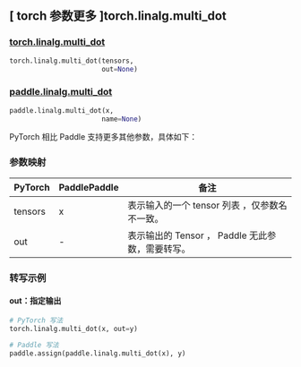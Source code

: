 ## [ torch 参数更多 ]torch.linalg.multi_dot

### [torch.linalg.multi_dot](https://pytorch.org/docs/stable/generated/torch.linalg.multi_dot.html?highlight=torch+linalg+multi_dot#torch.linalg.multi_dot)

```python
torch.linalg.multi_dot(tensors,
                       out=None)
```

### [paddle.linalg.multi_dot](https://www.paddlepaddle.org.cn/documentation/docs/zh/develop/api/paddle/linalg/multi_dot_cn.html)

```python
paddle.linalg.multi_dot(x,
                       name=None)
```

PyTorch 相比 Paddle 支持更多其他参数，具体如下：
### 参数映射
| PyTorch       | PaddlePaddle | 备注                                                   |
| ------------- | ------------ | ------------------------------------------------------ |
| tensors | x         | 表示输入的一个 tensor 列表 ，仅参数名不一致。                    |
| out       | -       | 表示输出的 Tensor ， Paddle 无此参数，需要转写。 |

### 转写示例

#### out：指定输出

```python
# PyTorch 写法
torch.linalg.multi_dot(x, out=y)

# Paddle 写法
paddle.assign(paddle.linalg.multi_dot(x), y)
```
